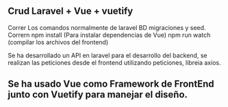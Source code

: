## Crud Laravel + Vue + vuetify

Correr Los comandos normalmente de laravel BD migraciones y seed.
Corrern npm install (Para instalar dependencias de Vue)
npm run watch (compilar los archivos del frontend)

Se ha desarrollado un API en laravel para el desarrollo del backend, se realizan las peticiones desde el frontend utilizando peticiones, libreia axios.

## Se ha usado Vue como Framework de FrontEnd junto con Vuetify para manejar el diseño.

